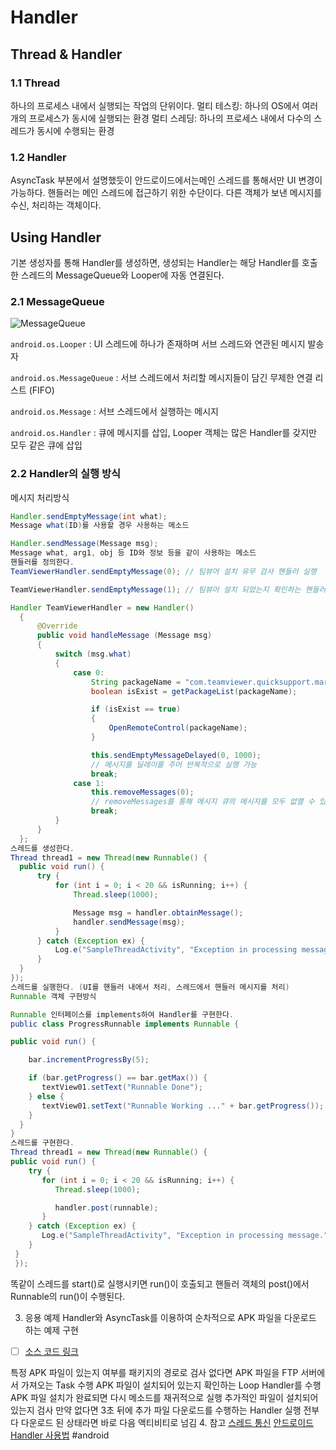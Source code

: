 # Handler
## Thread & Handler
### 1.1 Thread
하나의 프로세스 내에서 실행되는 작업의 단위이다.
멀티 테스킹: 하나의 OS에서 여러 개의 프로세스가 동시에 실행되는 환경
멀티 스레딩: 하나의 프로세스 내에서 다수의 스레드가 동시에 수행되는 환경

### 1.2 Handler
AsyncTask 부분에서 설명했듯이 안드로이드에서는메인 스레드를 통해서만 UI 변경이 가능하다.
핸들러는 메인 스레드에 접근하기 위한 수단이다.
다른 객체가 보낸 메시지를 수신, 처리하는 객체이다.


## Using Handler
기본 생성자를 통해 Handler를 생성하면, 생성되는 Handler는
해당 Handler를 호출한 스레드의 MessageQueue와 Looper에 자동 연결된다.

### 2.1 MessageQueue

![MessageQueue](https://camo.githubusercontent.com/5b50df09bcab586a035072f0202f55c62f4fd7cd/687474703a2f2f6366696c65372e75662e746973746f72792e636f6d2f696d6167652f32373044303534433537393730413541323342453834)

`android.os.Looper` : UI 스레드에 하나가 존재하며 서브 스레드와 연관된 메시지 발송자

`android.os.MessageQueue` : 서브 스레드에서 처리할 메시지들이 담긴 무제한 연결 리스트 (FIFO)

`android.os.Message` : 서브 스레드에서 실행하는 메시지

`android.os.Handler` : 큐에 메시지를 삽입, Looper 객체는 많은 Handler를 갖지만 모두 같은 큐에 삽입

### 2.2 Handler의 실행 방식
메시지 처리방식

```java
Handler.sendEmptyMessage(int what);
Message what(ID)를 사용할 경우 사용하는 메소드

Handler.sendMessage(Message msg);
Message what, arg1, obj 등 ID와 정보 등을 같이 사용하는 메소드
핸들러를 정의한다.
TeamViewerHandler.sendEmptyMessage(0); // 팀뷰어 설치 유무 검사 핸들러 실행

TeamViewerHandler.sendEmptyMessage(1); // 팀뷰어 설치 되었는지 확인하는 핸들러 루프 종료

Handler TeamViewerHandler = new Handler()
  {
      @Override
      public void handleMessage (Message msg)
      {
          switch (msg.what)
          {
              case 0:
                  String packageName = "com.teamviewer.quicksupport.market";
                  boolean isExist = getPackageList(packageName);

                  if (isExist == true)
                  {
                      OpenRemoteControl(packageName);
                  }

                  this.sendEmptyMessageDelayed(0, 1000);
                  // 메시지를 딜레이를 주어 반복적으로 실행 가능
                  break;
              case 1:
                  this.removeMessages(0);
                  // removeMessages를 통해 메시지 큐의 메시지를 모두 없앨 수 있다.
                  break;
          }
      }
  };
스레드를 생성한다.
Thread thread1 = new Thread(new Runnable() {
  public void run() {
      try {
          for (int i = 0; i < 20 && isRunning; i++) {
              Thread.sleep(1000);

              Message msg = handler.obtainMessage();
              handler.sendMessage(msg);
          }
      } catch (Exception ex) {
          Log.e("SampleThreadActivity", "Exception in processing message.", ex);
      }
  }
});
스레드를 실행한다. (UI를 핸들러 내에서 처리, 스레드에서 핸들러 메시지를 처리)
Runnable 객체 구현방식

Runnable 인터페이스를 implements하여 Handler를 구현한다.
public class ProgressRunnable implements Runnable {

public void run() {

    bar.incrementProgressBy(5);

    if (bar.getProgress() == bar.getMax()) {
       textView01.setText("Runnable Done");
    } else {
       textView01.setText("Runnable Working ..." + bar.getProgress());
    }
  }
}
스레드를 구현한다.
Thread thread1 = new Thread(new Runnable() {
public void run() {
    try {
       for (int i = 0; i < 20 && isRunning; i++) {
          Thread.sleep(1000);

          handler.post(runnable);
       }
    } catch (Exception ex) {
       Log.e("SampleThreadActivity", "Exception in processing message.", ex);
    }
 }
 });
```
똑같이 스레드를 start()로 실행시키면 run()이 호출되고 핸들러 객체의 post()에서 Runnable의 run()이 수행된다.

3. 응용 예제
Handler와 AsyncTask를 이용하여 순차적으로 APK 파일을 다운로드 하는 예제 구현

- [ ] [소스 코드 링크](https://github.com/LDYWO/TIL/blob/master/Android/Source%20Code/Handler.java)

특정 APK 파일이 있는지 여부를 패키지의 경로로 검사
없다면 APK 파일을 FTP 서버에서 가져오는 Task 수행
APK 파일이 설치되어 있는지 확인하는 Loop Handler를 수행
APK 파일 설치가 완료되면 다시 메소드를 재귀적으로 실행
추가적인 파일이 설치되어 있는지 검사
만약 없다면 3초 뒤에 추가 파일 다운로드를 수행하는 Handler 실행
전부 다 다운로드 된 상태라면 바로 다음 액티비티로 넘김
4. 참고
[스레드 통신](http://androidyongyong.tistory.com/6)
[안드로이드 Handler 사용법](http://itmining.tistory.com/16)
#android